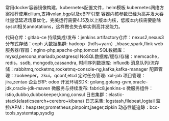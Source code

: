 常用docker容器镜像构建，kubernetes配置文件，helm模板
kubernetes网络方案推荐使用cilium,支持vxlan,bgp以及eBPF引擎
容器内核参数已经为高并发大吞吐量低延迟场景优化，完美运行需要4.15及以上版本内核，低版本内核需要删除sysctl相关annotations，这样做也失去单实例高并发能力。

代码仓库：gitlab-ce
持续集成/发布：jenkins
artifactory仓库：nexus2,nexus3
分布式存储：ceph
大数据集群: hadoop（hdfs+yarn）,hbase,spark,flink
web服务器/容器：nginx-php,apache-php,tomcat
SQL数据库：mysql,percona,mariadb,postgresql
NoSQL数据库/缓存/存储：memcache，redis，ssdb, mongodb,cassandra,
时间序列数据库: influxdb
消息队列/流存储：rabbitmq,rocketmq,rocketmq-console-ng,kafka,kafka-manager
配置管理：zookeeper，zkui，qconf,etcd
定时任务管理: xxl-job
项目管理：jira,zentao
企业ERP: odoo
开发环境SDK: golang,golang-gvm,oracle-jdk,oracle-jdk-maven
微服务与持续发布: fabric8,jenkins-x
微服务组件：istio,dubbo,dubbokeeper,kong,consul
日志集群：elastic-stack(elasticsearch+cerebro+kibana)
日志采集: logstash,filebeat,logtail
监控/APM：heapster,prometheus,pinpoint,jaeger,zipkin
动态性能追踪：bcc-tools,systemtap,sysdig
